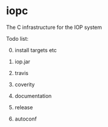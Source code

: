 # iopc

The C infrastructure for the IOP system


Todo list:

0. install targets etc

1.  iop.jar

2.  travis

3.  coverity

4.  documentation

5.  release

6.  autoconf






